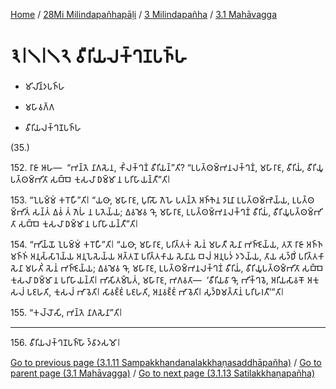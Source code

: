 
[Home](/) / [28Mi Milindapañhapāḷi](../../../28Mi.md) / [3 Milindapañha](../../3.md) / [3.1 Mahāvagga](../3.1.md)

# 𑁩𑁇𑁧𑁇𑁧𑁨 𑀯𑀻𑀭𑀺𑀬𑀮𑀓𑁆𑀔𑀡𑀧𑀜𑁆𑀳

* 𑀫𑀺𑀮𑀺𑀦𑁆𑀤𑀧𑀜𑁆𑀳

* 𑀫𑀳𑀸𑀯𑀕𑁆𑀕

* 𑀯𑀻𑀭𑀺𑀬𑀮𑀓𑁆𑀔𑀡𑀧𑀜𑁆𑀳

(35.)

152\. 𑀭𑀸𑀚𑀸 𑀆𑀳—  “𑀪𑀦𑁆𑀢𑁂 𑀦𑀸𑀕𑀲𑁂𑀦, 𑀓𑀺𑀁𑀮𑀓𑁆𑀔𑀡𑀁 𑀯𑀻𑀭𑀺𑀬𑀦𑁆”𑀢𑀺? “𑀉𑀧𑀢𑁆𑀣𑀫𑁆𑀪𑀦𑀮𑀓𑁆𑀔𑀡𑀁, 𑀫𑀳𑀸𑀭𑀸𑀚, 𑀯𑀻𑀭𑀺𑀬𑀁, 𑀯𑀻𑀭𑀺𑀬𑀽𑀧𑀢𑁆𑀣𑀫𑁆𑀪𑀺𑀢𑀸 𑀲𑀩𑁆𑀩𑁂 𑀓𑀼𑀲𑀮𑀸 𑀥𑀫𑁆𑀫𑀸 𑀦 𑀧𑀭𑀺𑀳𑀸𑀬𑀦𑁆𑀢𑀻”𑀢𑀺𑁇

153\. “𑀑𑀧𑀫𑁆𑀫𑀁 𑀓𑀭𑁄𑀳𑀻”𑀢𑀺𑁇 “𑀬𑀣𑀸, 𑀫𑀳𑀸𑀭𑀸𑀚, 𑀧𑀼𑀭𑀺𑀲𑁄 𑀕𑁂𑀳𑁂 𑀧𑀢𑀦𑁆𑀢𑁂 𑀅𑀜𑁆𑀜𑁂𑀦 𑀤𑀸𑀭𑀼𑀦𑀸 𑀉𑀧𑀢𑁆𑀣𑀫𑁆𑀪𑁂𑀬𑁆𑀬, 𑀉𑀧𑀢𑁆𑀣𑀫𑁆𑀪𑀺𑀢𑀁 𑀲𑀦𑁆𑀢𑀁 𑀏𑀯𑀁 𑀢𑀁 𑀕𑁂𑀳𑀁 𑀦 𑀧𑀢𑁂𑀬𑁆𑀬; 𑀏𑀯𑀫𑁂𑀯 𑀔𑁄, 𑀫𑀳𑀸𑀭𑀸𑀚, 𑀉𑀧𑀢𑁆𑀣𑀫𑁆𑀪𑀦𑀮𑀓𑁆𑀔𑀡𑀁 𑀯𑀻𑀭𑀺𑀬𑀁, 𑀯𑀻𑀭𑀺𑀬𑀽𑀧𑀢𑁆𑀣𑀫𑁆𑀪𑀺𑀢𑀸 𑀲𑀩𑁆𑀩𑁂 𑀓𑀼𑀲𑀮𑀸 𑀥𑀫𑁆𑀫𑀸 𑀦 𑀧𑀭𑀺𑀳𑀸𑀬𑀦𑁆𑀢𑀻”𑀢𑀺𑁇

154\. “𑀪𑀺𑀬𑁆𑀬𑁄 𑀑𑀧𑀫𑁆𑀫𑀁 𑀓𑀭𑁄𑀳𑀻”𑀢𑀺𑁇 “𑀬𑀣𑀸, 𑀫𑀳𑀸𑀭𑀸𑀚, 𑀧𑀭𑀺𑀢𑁆𑀢𑀓𑀁 𑀲𑁂𑀦𑀁 𑀫𑀳𑀢𑀻 𑀲𑁂𑀦𑀸 𑀪𑀜𑁆𑀚𑁂𑀬𑁆𑀬, 𑀢𑀢𑁄 𑀭𑀸𑀚𑀸 𑀅𑀜𑁆𑀜𑀫𑀜𑁆𑀜𑀁 𑀅𑀦𑀼𑀲𑁆𑀲𑀸𑀭𑁂𑀬𑁆𑀬 𑀅𑀦𑀼𑀧𑁂𑀲𑁂𑀬𑁆𑀬 𑀅𑀢𑁆𑀢𑀦𑁄 𑀧𑀭𑀺𑀢𑁆𑀢𑀓𑀸𑀬 𑀲𑁂𑀦𑀸𑀬 𑀩𑀮𑀁 𑀅𑀦𑀼𑀧𑀤𑀁 𑀤𑀤𑁂𑀬𑁆𑀬, 𑀢𑀸𑀬 𑀲𑀤𑁆𑀥𑀺𑀁 𑀧𑀭𑀺𑀢𑁆𑀢𑀓𑀸 𑀲𑁂𑀦𑀸 𑀫𑀳𑀢𑀺𑀁 𑀲𑁂𑀦𑀁 𑀪𑀜𑁆𑀚𑁂𑀬𑁆𑀬; 𑀏𑀯𑀫𑁂𑀯 𑀔𑁄, 𑀫𑀳𑀸𑀭𑀸𑀚, 𑀉𑀧𑀢𑁆𑀣𑀫𑁆𑀪𑀦𑀮𑀓𑁆𑀔𑀡𑀁 𑀯𑀻𑀭𑀺𑀬𑀁, 𑀯𑀻𑀭𑀺𑀬𑀽𑀧𑀢𑁆𑀣𑀫𑁆𑀪𑀺𑀢𑀸 𑀲𑀩𑁆𑀩𑁂 𑀓𑀼𑀲𑀮𑀸 𑀥𑀫𑁆𑀫𑀸 𑀦 𑀧𑀭𑀺𑀳𑀸𑀬𑀦𑁆𑀢𑀺𑁇 𑀪𑀸𑀲𑀺𑀢𑀫𑁆𑀧𑁂𑀢𑀁, 𑀫𑀳𑀸𑀭𑀸𑀚, 𑀪𑀕𑀯𑀢𑀸—  ‘𑀯𑀻𑀭𑀺𑀬𑀯𑀸 𑀔𑁄, 𑀪𑀺𑀓𑁆𑀔𑀯𑁂, 𑀅𑀭𑀺𑀬𑀲𑀸𑀯𑀓𑁄 𑀅𑀓𑀼𑀲𑀮𑀁 𑀧𑀚𑀳𑀢𑀺, 𑀓𑀼𑀲𑀮𑀁 𑀪𑀸𑀯𑁂𑀢𑀺𑁇 𑀲𑀸𑀯𑀚𑁆𑀚𑀁 𑀧𑀚𑀳𑀢𑀺, 𑀅𑀦𑀯𑀚𑁆𑀚𑀁 𑀪𑀸𑀯𑁂𑀢𑀺𑁇 𑀲𑀼𑀤𑁆𑀥𑀫𑀢𑁆𑀢𑀸𑀦𑀁 𑀧𑀭𑀺𑀳𑀭𑀢𑀻’”𑀢𑀺𑁇

155\. “𑀓𑀮𑁆𑀮𑁄𑀲𑀺, 𑀪𑀦𑁆𑀢𑁂 𑀦𑀸𑀕𑀲𑁂𑀦𑀸”𑀢𑀺𑁇

---

156\. 𑀯𑀻𑀭𑀺𑀬𑀮𑀓𑁆𑀔𑀡𑀧𑀜𑁆𑀳𑁄 𑀤𑁆𑀯𑀸𑀤𑀲𑀫𑁄𑁇



[Go to previous page (3.1.11 Sampakkhandanalakkhaṇasaddhāpañha)](3.1.11.md) / [Go to parent page (3.1 Mahāvagga)](../3.1.md) / [Go to next page (3.1.13 Satilakkhaṇapañha)](3.1.13.md)



